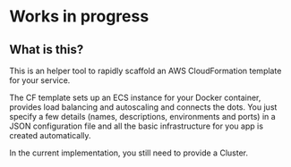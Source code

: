 # Works in progress


## What is this?

This is an helper tool to rapidly scaffold an AWS CloudFormation template for your service.

The CF template sets up an ECS instance for your Docker container, provides load balancing and autoscaling and connects the dots. You just specify a few details (names, descriptions, environments and ports) in a JSON configuration file and all the basic infrastructure for you app is created automatically.

In the current implementation, you still need to provide a Cluster.
